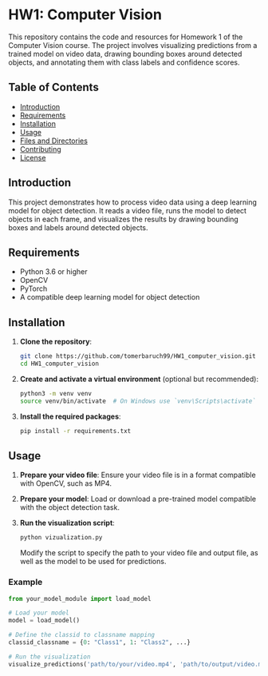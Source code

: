 # HW1: Computer Vision

This repository contains the code and resources for Homework 1 of the Computer Vision course. The project involves visualizing predictions from a trained model on video data, drawing bounding boxes around detected objects, and annotating them with class labels and confidence scores.

## Table of Contents

- [Introduction](#introduction)
- [Requirements](#requirements)
- [Installation](#installation)
- [Usage](#usage)
- [Files and Directories](#files-and-directories)
- [Contributing](#contributing)
- [License](#license)

## Introduction

This project demonstrates how to process video data using a deep learning model for object detection. It reads a video file, runs the model to detect objects in each frame, and visualizes the results by drawing bounding boxes and labels around detected objects.

## Requirements

- Python 3.6 or higher
- OpenCV
- PyTorch
- A compatible deep learning model for object detection

## Installation

1. **Clone the repository**:
    ```sh
    git clone https://github.com/tomerbaruch99/HW1_computer_vision.git
    cd HW1_computer_vision
    ```

2. **Create and activate a virtual environment** (optional but recommended):
    ```sh
    python3 -m venv venv
    source venv/bin/activate  # On Windows use `venv\Scripts\activate`
    ```

3. **Install the required packages**:
    ```sh
    pip install -r requirements.txt
    ```

## Usage

1. **Prepare your video file**:
   Ensure your video file is in a format compatible with OpenCV, such as MP4.

2. **Prepare your model**:
   Load or download a pre-trained model compatible with the object detection task.

3. **Run the visualization script**:
    ```sh
    python vizualization.py
    ```

   Modify the script to specify the path to your video file and output file, as well as the model to be used for predictions.

### Example

```python
from your_model_module import load_model

# Load your model
model = load_model()

# Define the classid to classname mapping
classid_classname = {0: "Class1", 1: "Class2", ...}

# Run the visualization
visualize_predictions('path/to/your/video.mp4', 'path/to/output/video.mp4', model, classid_classname)
